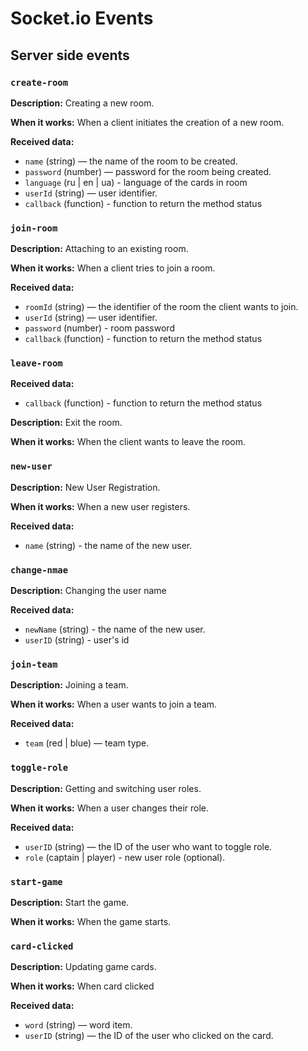 

# Socket.io Events

## Server side events

### `create-room`

**Description:**
Creating a new room.

**When it works:**
When a client initiates the creation of a new room.

**Received data:**
- `name` (string) — the name of the room to be created.
- `password` (number) — password for the room being created.
- `language` (ru | en | ua) - language of the cards in room
- `userId` (string) — user identifier.
- `callback` (function) - function to return the method status


### `join-room`

**Description:**
Attaching to an existing room.

**When it works:**
When a client tries to join a room.

**Received data:**
- `roomId` (string) — the identifier of the room the client wants to join.
- `userId` (string) — user identifier.
- `password` (number) - room password
- `callback` (function) - function to return the method status


### `leave-room`

**Received data:**
- `callback` (function) - function to return the method status

**Description:**
Exit the room.

**When it works:**
When the client wants to leave the room.

<!-- ### `get-cards`

**Description:**
Getting a list of cards.

**When it works:**
When a client requests a list of cards.

**Received data:**
- `roomId` (string) - room identifier.
- `wordSetType` (ru | en | ua) — dictionary type. -->


### `new-user`

**Description:**
New User Registration.

**When it works:**
When a new user registers.

**Received data:**
- `name` (string) - the name of the new user.

### `change-nmae`

**Description:**
Changing the user name


**Received data:**
- `newName` (string) - the name of the new user.
- `userID` (string) - user's id

### `join-team`

**Description:**
Joining a team.

**When it works:**
When a user wants to join a team.

**Received data:**
- `team` (red | blue) — team type.


### `toggle-role`

**Description:**
Getting and switching user roles.

**When it works:**
When a user changes their role.

**Received data:**
- `userID` (string) — the ID of the user who want to toggle role. 
- `role` (captain | player) - new user role (optional).


### `start-game`

**Description:**
Start the game.

**When it works:**
When the game starts.


### `card-clicked`
**Description:**
Updating game cards.

**When it works:**
When card clicked

**Received data:**
- `word` (string) — word item. 
- `userID` (string) — the ID of the user who clicked on the card. 

